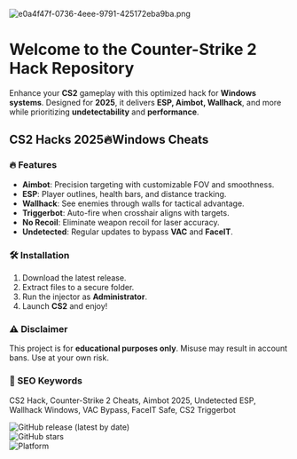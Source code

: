 ![e0a4f47f-0736-4eee-9791-425172eba9ba.png](https://i.postimg.cc/05LM1bYD/e0a4f47f-0736-4eee-9791-425172eba9ba.png)

# Welcome to the Counter-Strike 2 Hack Repository  

Enhance your **CS2** gameplay with this optimized hack for **Windows systems**. Designed for **2025**, it delivers **ESP, Aimbot, Wallhack**, and more while prioritizing **undetectability** and **performance**.  

## CS2 Hacks 2025🔥Windows Cheats  

### 🔥 Features  
- **Aimbot**: Precision targeting with customizable FOV and smoothness.  
- **ESP**: Player outlines, health bars, and distance tracking.  
- **Wallhack**: See enemies through walls for tactical advantage.  
- **Triggerbot**: Auto-fire when crosshair aligns with targets.  
- **No Recoil**: Eliminate weapon recoil for laser accuracy.  
- **Undetected**: Regular updates to bypass **VAC** and **FaceIT**.  

### 🛠️ Installation  
1. Download the latest release.  
2. Extract files to a secure folder.  
3. Run the injector as **Administrator**.  
4. Launch **CS2** and enjoy!  

### ⚠️ Disclaimer  
This project is for **educational purposes only**. Misuse may result in account bans. Use at your own risk.  

### 📌 SEO Keywords  
CS2 Hack, Counter-Strike 2 Cheats, Aimbot 2025, Undetected ESP, Wallhack Windows, VAC Bypass, FaceIT Safe, CS2 Triggerbot  

![GitHub release (latest by date)](https://img.shields.io/github/v/release)  
![GitHub stars](https://img.shields.io/github/stars)  
![Platform](https://img.shields.io/badge/Platform-Windows-blue)
